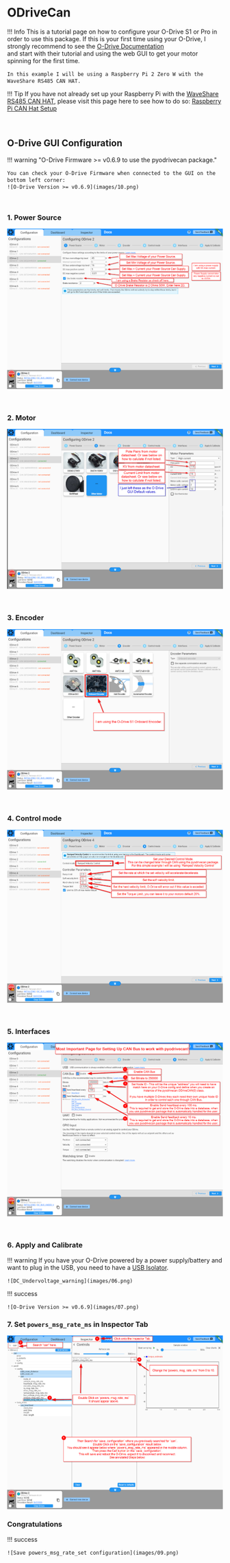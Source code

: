 # ODriveCan

!!! Info This is a tutorial page on how to configure your O-Drive S1 or Pro in order to use this package. 
    If this is your first time using your O-Drive, I strongly recommend to see the [O-Drive Documentation](https://docs.odriverobotics.com/v/latest/guides/getting-started.html)  
    and start with their tutorial and using the web GUI to get your motor spinning for the first time.

    In this example I will be using a Raspberry Pi 2 Zero W with the WaveShare RS485 CAN HAT.


!!! Tip 
    If you have not already set up your Raspberry Pi with the [WaveShare RS485 CAN HAT](https://www.amazon.com/RS485-CAN-HAT-Long-Distance-Communication/dp/B07VMB1ZKH/ref=sr_1_3?crid=1DIYQ9H0DCFZX&keywords=waveshare+RS485+CAN+HAT&qid=1707694015&s=electronics&sprefix=waveshare+rs485+can+hat+%2Celectronics%2C97&sr=1-3), please visit this page here to see how to do so: [Raspberry Pi CAN Hat Setup](./piCANHatSetup.md)

&nbsp;

## O-Drive GUI Configuration 

!!! warning "O-Drive Firmware >= v0.6.9 to use the pyodrivecan package."
     
    You can check your O-Drive Firmware when connected to the GUI on the bottom left corner:
    ![O-Drive Version >= v0.6.9](images/10.png)

&nbsp;

### 1. Power Source


![Power Source Configuration](images/01.png)

&nbsp;
### 2. Motor 


![Motor Configuration](images/02.png)

&nbsp;
### 3. Encoder 

![Encoder Configuration](images/03.png)


&nbsp;
### 4. Control mode

![Control Mode Configuration](images/04.png)


&nbsp;
### 5. Interfaces 
![CAN Inerface Configuration](images/05.png)

&nbsp;
### 6. Apply and Calibrate 

!!! warning
    If you have your O-Drive powered by a power supply/battery and want to plug in the USB, you need to have a [USB Isolator](https://odriverobotics.com/shop/usb-isolator).

    ![DC_Undervoltage_warning](images/06.png)


!!!  success

    ![O-Drive Version >= v0.6.9](images/07.png)


### 7. Set `powers_msg_rate_ms` in Inspector Tab
![Set powers_msg_rate_set to 10 ms](images/08.png)


### Congratulations 
!!!  success

    ![Save powers_msg_rate_set configuration](images/09.png)